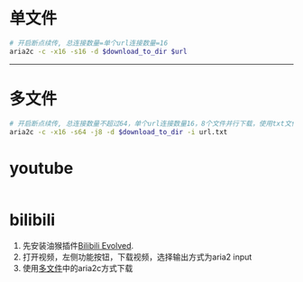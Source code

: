 # 单文件
```sh
# 开启断点续传, 总连接数量=单个url连接数量=16
aria2c -c -x16 -s16 -d $download_to_dir $url 
```

---
# 多文件
```sh
# 开启断点续传, 总连接数量不超过64，单个url连接数量16，8个文件并行下载，使用txt文件记录下载地址
aria2c -c -x16 -s64 -j8 -d $download_to_dir -i url.txt
```

# youtube
```sh
```

# bilibili
1. 先安装油猴插件[Bilibili Evolved](https://github.com/the1812/Bilibili-Evolved).
2. 打开视频，左侧功能按钮，下载视频，选择输出方式为aria2 input
3. 使用[多文件](#多文件)中的aria2c方式下载